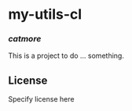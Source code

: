 # my-utils-cl
### _catmore_

This is a project to do ... something.

## License

Specify license here

